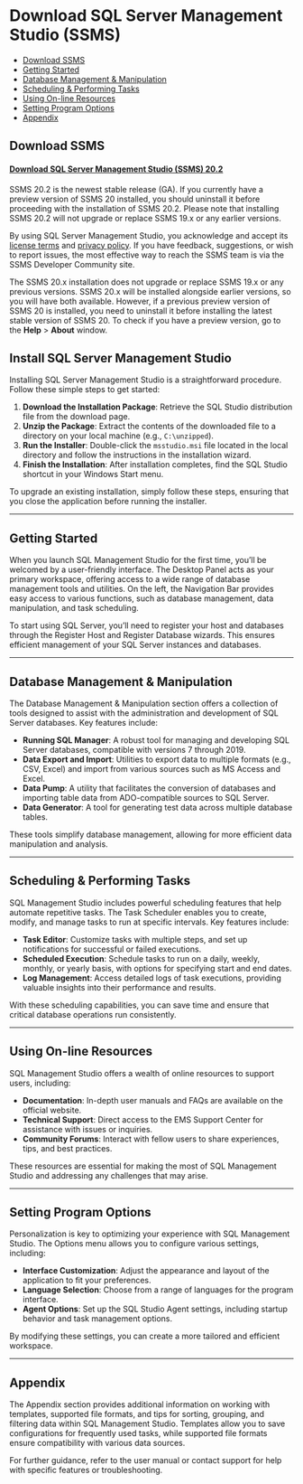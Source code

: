# Download SQL Server Management Studio (SSMS)

- [Download SSMS](#download-ssms)
- [Getting Started](#getting-started)
- [Database Management & Manipulation](#database-management--manipulation)
- [Scheduling & Performing Tasks](#scheduling--performing-tasks)
- [Using On-line Resources](#using-on-line-resources)
- [Setting Program Options](#setting-program-options)
- [Appendix](#appendix)

## Download SSMS
#### [Download SQL Server Management Studio (SSMS) 20.2](*)
SSMS 20.2 is the newest stable release (GA). If you currently have a preview version of SSMS 20 installed, you should uninstall it before proceeding with the installation of SSMS 20.2. Please note that installing SSMS 20.2 will not upgrade or replace SSMS 19.x or any earlier versions.

By using SQL Server Management Studio, you acknowledge and accept its [license terms](https://learn.microsoft.com/en-us/Legal/sql/sql-server-management-studio-license-terms/) and [privacy policy](https://www.microsoft.com/en-us/privacy/privacystatement). If you have feedback, suggestions, or wish to report issues, the most effective way to reach the SSMS team is via the SSMS Developer Community site.

The SSMS 20.x installation does not upgrade or replace SSMS 19.x or any previous versions. SSMS 20.x will be installed alongside earlier versions, so you will have both available. However, if a previous preview version of SSMS 20 is installed, you need to uninstall it before installing the latest stable version of SSMS 20. To check if you have a preview version, go to the **Help** > **About** window.


## Install SQL Server Management Studio

Installing SQL Server Management Studio is a straightforward procedure. Follow these simple steps to get started:

1. **Download the Installation Package**: Retrieve the SQL Studio distribution file from the download page.
2. **Unzip the Package**: Extract the contents of the downloaded file to a directory on your local machine (e.g., `C:\unzipped`).
3. **Run the Installer**: Double-click the `msstudio.msi` file located in the local directory and follow the instructions in the installation wizard.
4. **Finish the Installation**: After installation completes, find the SQL Studio shortcut in your Windows Start menu.

To upgrade an existing installation, simply follow these steps, ensuring that you close the application before running the installer.

---

## Getting Started

When you launch SQL Management Studio for the first time, you’ll be welcomed by a user-friendly interface. The Desktop Panel acts as your primary workspace, offering access to a wide range of database management tools and utilities. On the left, the Navigation Bar provides easy access to various functions, such as database management, data manipulation, and task scheduling.

To start using SQL Server, you’ll need to register your host and databases through the Register Host and Register Database wizards. This ensures efficient management of your SQL Server instances and databases.

---

## Database Management & Manipulation

The Database Management & Manipulation section offers a collection of tools designed to assist with the administration and development of SQL Server databases. Key features include:

- **Running SQL Manager**: A robust tool for managing and developing SQL Server databases, compatible with versions 7 through 2019.
- **Data Export and Import**: Utilities to export data to multiple formats (e.g., CSV, Excel) and import from various sources such as MS Access and Excel.
- **Data Pump**: A utility that facilitates the conversion of databases and importing table data from ADO-compatible sources to SQL Server.
- **Data Generator**: A tool for generating test data across multiple database tables.

These tools simplify database management, allowing for more efficient data manipulation and analysis.

---

## Scheduling & Performing Tasks

SQL Management Studio includes powerful scheduling features that help automate repetitive tasks. The Task Scheduler enables you to create, modify, and manage tasks to run at specific intervals. Key features include:

- **Task Editor**: Customize tasks with multiple steps, and set up notifications for successful or failed executions.
- **Scheduled Execution**: Schedule tasks to run on a daily, weekly, monthly, or yearly basis, with options for specifying start and end dates.
- **Log Management**: Access detailed logs of task executions, providing valuable insights into their performance and results.

With these scheduling capabilities, you can save time and ensure that critical database operations run consistently.

---

## Using On-line Resources

SQL Management Studio offers a wealth of online resources to support users, including:

- **Documentation**: In-depth user manuals and FAQs are available on the official website.
- **Technical Support**: Direct access to the EMS Support Center for assistance with issues or inquiries.
- **Community Forums**: Interact with fellow users to share experiences, tips, and best practices.

These resources are essential for making the most of SQL Management Studio and addressing any challenges that may arise.

---

## Setting Program Options

Personalization is key to optimizing your experience with SQL Management Studio. The Options menu allows you to configure various settings, including:

- **Interface Customization**: Adjust the appearance and layout of the application to fit your preferences.
- **Language Selection**: Choose from a range of languages for the program interface.
- **Agent Options**: Set up the SQL Studio Agent settings, including startup behavior and task management options.

By modifying these settings, you can create a more tailored and efficient workspace.

---

## Appendix

The Appendix section provides additional information on working with templates, supported file formats, and tips for sorting, grouping, and filtering data within SQL Management Studio. Templates allow you to save configurations for frequently used tasks, while supported file formats ensure compatibility with various data sources.

For further guidance, refer to the user manual or contact support for help with specific features or troubleshooting.
